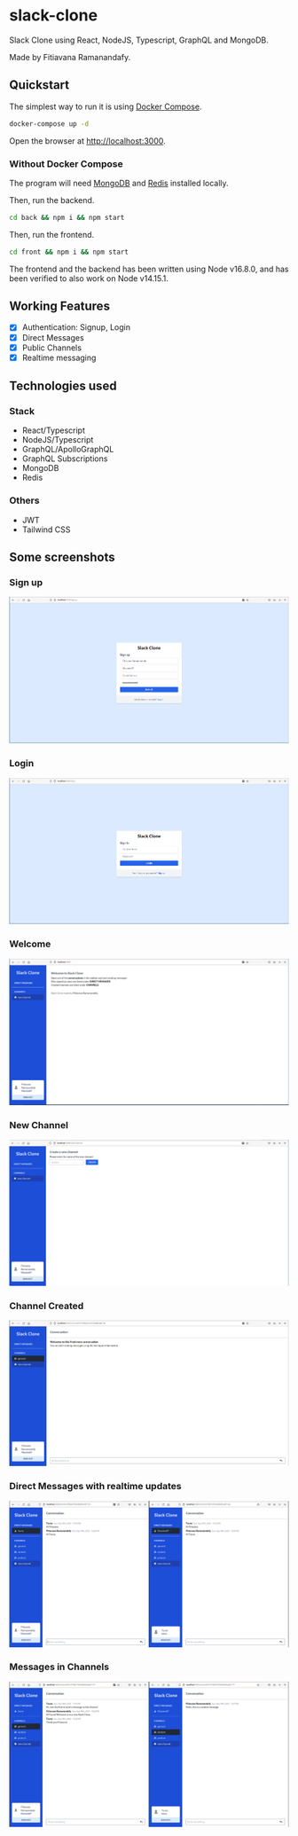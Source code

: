 # slack-clone

Slack Clone using React, NodeJS, Typescript, GraphQL and MongoDB.

Made by Fitiavana Ramanandafy.

## Quickstart

The simplest way to run it is using [Docker Compose](https://docs.docker.com/compose/install/).

```bash
docker-compose up -d
```

Open the browser at [http://localhost:3000](http://localhost:3000).

### Without Docker Compose

The program will need [MongoDB](https://www.mongodb.com/) and [Redis](https://redis.io/) installed locally.

Then, run the backend.

```bash
cd back && npm i && npm start
```

Then, run the frontend.

```bash
cd front && npm i && npm start
```

The frontend and the backend has been written using Node v16.8.0, and has been verified to also work on Node v14.15.1.

## Working Features

- [x] Authentication: Signup, Login
- [x] Direct Messages
- [x] Public Channels
- [x] Realtime messaging

## Technologies used

### Stack

- React/Typescript
- NodeJS/Typescript
- GraphQL/ApolloGraphQL
- GraphQL Subscriptions
- MongoDB
- Redis

### Others

- JWT
- Tailwind CSS

## Some screenshots

### Sign up

![signup](./screenshots/signup.png)

### Login

![login](./screenshots/login.png)

### Welcome

![welcome](./screenshots/welcome.png)

### New Channel

![new-channel](./screenshots/new-channel.png)

### Channel Created

![channel-created](./screenshots/created-channel.png)

### Direct Messages with realtime updates

![direct-messages](./screenshots/dms-with-realtime.png)

### Messages in Channels

![messages-in-channels](./screenshots/multipane.png)
